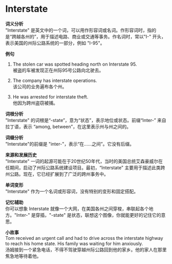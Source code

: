 # Interstate

**词义分析**  
"Interstate" 是英文中的一个词，可以用作形容词或名词。作形容词时，指的是“跨越各州的”，用于描述电路、商业或交通等事务。作名词时，常以"I-" 开头，表示美国的州际公路系统的一部分，例如 "I-95"。

  

**例句**

  

1.  The stolen car was spotted heading north on Interstate 95.  
    被盗的车被发现正在州际95号公路向北驶去。
    
      
    
2.  The company has interstate operations.  
    该公司的业务遍布各个州。
    
      
    
3.  He was arrested for interstate theft.  
    他因为跨州盗窃被捕。
    
      
    

  

**词根分析**  
"Interstate" 的词根是“-state”，意为“状态”，表示地位或状态。前缀“Inter-” 来自拉丁语，表示 “among, between”，在这里表示州与州之间的。

  

**词缀分析**  
"Interstate"的前缀是 "inter-"，表示“在......之间”。它没有后缀。

  

**来源和发展历史**  
"Interstate" 一词的起源可能在于20世纪50年代，当时的美国总统艾森豪威尔在任期间，启动了州际公路系统建设项目。最初，“Interstate" 主要用于描述此类跨州公路。现在，它已经扩展到了广泛的跨州事务中。

  

**单词变形**  
"Interstate" 作为一个名词或形容词，没有特别的变形和固定搭配。

  

**记忆辅助**  
你可以想象 Interstate 就像一个大网，在美国各州之间穿梭，串联起各个地方。"Inter-" 是穿插，"-state" 是状态，联想这个图像，你就能更好的记住它的意思。

  

**小故事**  
Tom received an urgent call and had to drive across the interstate highway to reach his home state. His family was waiting for him anxiously.  
汤姆接到一个紧急电话，不得不驾驶穿越州际公路回到他的家乡。他的家人在那里焦急地等待着他。

